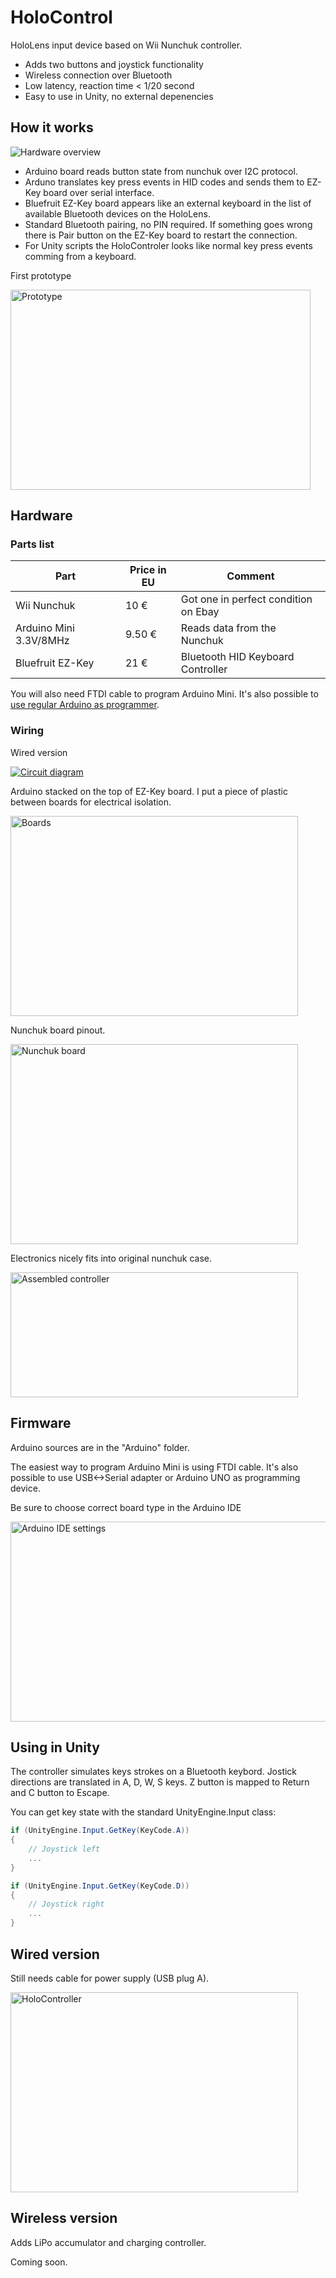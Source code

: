 # HoloControl
HoloLens input device based on Wii Nunchuk controller.
- Adds two buttons and joystick functionality
- Wireless connection over Bluetooth
- Low latency, reaction time < 1/20 second
- Easy to use in Unity, no external depenencies


## How it works

![Hardware overview](https://raw.githubusercontent.com/cazacov/HoloControl/master/img/overview.png)

- Arduino board reads button state from nunchuk over I2C protocol.
- Arduno translates key press events in HID codes and sends them to EZ-Key board over serial interface.
- Bluefruit EZ-Key board appears like an external keyboard in the list of available Bluetooth devices on the HoloLens.
- Standard Bluetooth pairing, no PIN required. If something goes wrong there is Pair button on the EZ-Key board to restart the connection.
- For Unity scripts the HoloControler looks like normal key press events comming from a keyboard.


First prototype

[<img src="https://raw.githubusercontent.com/cazacov/HoloControl/master/img/Prototype.png" alt="Prototype" width="480" height="320"/>](https://raw.githubusercontent.com/cazacov/HoloControl/master/img/Prototype.png "Prototype")


## Hardware


### Parts list
| Part | Price in EU | Comment |
| --- | --- | --- |
| Wii Nunchuk | 10 € | Got one in perfect condition on Ebay |
| Arduino Mini 3.3V/8MHz | 9.50 € | Reads data from the Nunchuk |
| Bluefruit EZ-Key | 21 € | Bluetooth HID Keyboard Controller |

You will also need FTDI cable to program Arduino Mini. It's also possible to [use regular Arduino as programmer](https://www.arduino.cc/en/Guide/ArduinoMini).

### Wiring

Wired version

[<img src="https://raw.githubusercontent.com/cazacov/HoloControl/master/img/circuit.png" alt="Circuit diagram" />](https://raw.githubusercontent.com/cazacov/HoloControl/master/img/circuit.png "Circuit diagram")


Arduino stacked on the top of EZ-Key board. I put a piece of plastic between boards for electrical isolation.

[<img src="https://raw.githubusercontent.com/cazacov/HoloControl/master/img/sandwich.png" alt="Boards" width="460" height="320"/>](https://raw.githubusercontent.com/cazacov/HoloControl/master/img/sandwich.png "Boards")

Nunchuk board pinout.

[<img src="https://raw.githubusercontent.com/cazacov/HoloControl/master/img/nunchuck_pinout.png" alt="Nunchuk board" width="460" height="320"/>](https://raw.githubusercontent.com/cazacov/HoloControl/master/img/nunchuck_pinout.png "Nunchuk board")


Electronics nicely fits into original nunchuk case.

[<img src="https://raw.githubusercontent.com/cazacov/HoloControl/master/img/assembled.png" alt="Assembled controller" width="460" height="200"/>](https://raw.githubusercontent.com/cazacov/HoloControl/master/img/assembled.png "Assembled controller")


## Firmware

Arduino sources are in the "Arduino" folder.

The easiest way to program Arduino Mini is using FTDI cable. It's also possible to use USB<->Serial adapter or Arduino UNO as programming device.

Be sure to choose correct board type in the Arduino IDE

[<img src="https://raw.githubusercontent.com/cazacov/HoloControl/master/img/Arduino_IDE_settings.png" alt="Arduino IDE settings" width="695" height="320"/>](https://raw.githubusercontent.com/cazacov/HoloControl/master/img/Arduino_IDE_settings.png "Arduino IDE settings")


## Using in Unity

The controller simulates keys strokes on a Bluetooth keybord. Jostick directions are translated in A, D, W, S keys. Z button is mapped to Return and C button to Escape. 

You can get key state with the standard UnityEngine.Input class:

```csharp
if (UnityEngine.Input.GetKey(KeyCode.A))
{
	// Joystick left
	...
}

if (UnityEngine.Input.GetKey(KeyCode.D))
{
	// Joystick right
	...
}
```



## Wired version
Still needs cable for power supply (USB plug A).

[<img src="https://raw.githubusercontent.com/cazacov/HoloControl/master/img/wired_version.png" alt="HoloController" width="460" height="320"/>](https://raw.githubusercontent.com/cazacov/HoloControl/master/img/wired_version.png "HoloController")


## Wireless version

Adds LiPo accumulator and charging controller.

Coming soon.
